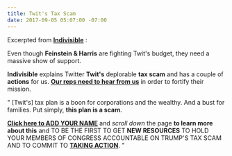 ```yaml
---
title: Twit's Tax Scam
date: 2017-09-05 05:07:00 -07:00
---
```


Excerpted from [**Indivisible**](http://indivisible.org/) :

Even though **Feinstein & Harris** are fighting Twit's budget, they need a massive show of support.  

**Indivisible** explains Twitter **Twit's** deplorable **tax scam** and has a couple of **actions** for us.  [**Our reps need to hear from us**](https://www.trumptaxscam.org/) in order to fortify their mission.  

"  [Twit's] tax plan is a boon for corporations and the wealthy.  And a bust for families. Put simply, **this plan is a scam**.

[**Click here to ADD YOUR NAME**](https://www.trumptaxscam.org/) and *scroll down* the page **to learn more about this** and TO BE THE FIRST TO GET **NEW RESOURCES** TO HOLD YOUR MEMBERS OF CONGRESS ACCOUNTABLE ON TRUMP'S TAX SCAM AND TO COMMIT TO **[TAKING ACTION](https://www.trumptaxscam.org/)**.  "

